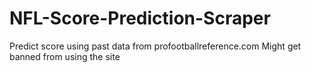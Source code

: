 # NFL-Score-Prediction-Scraper
Predict score using past data from profootballreference.com
Might get banned from using the site
